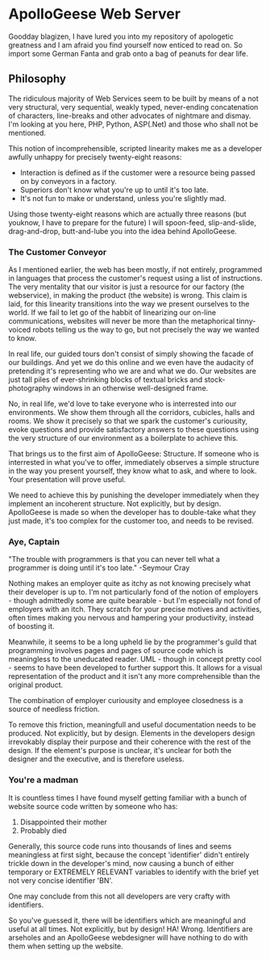 ApolloGeese Web Server
======================

Goodday blagizen, I have lured you into my repository of apologetic greatness and I am afraid you find yourself now enticed to read on. So import some German Fanta and grab onto a bag of peanuts for dear life.

Philosophy
----------

The ridiculous majority of Web Services seem to be built by means of a not very structural, very sequential, weakly typed, never-ending concatenation of characters, line-breaks and other advocates of nightmare and dismay. I'm looking at you here, PHP, Python, ASP(.Net) and those who shall not be mentioned.

This notion of incomprehensible, scripted linearity makes me as a developer awfully unhappy for precisely twenty-eight reasons:
* Interaction is defined as if the customer were a resource being passed on by conveyors in a factory.
* Superiors don't know what you're up to until it's too late.
* It's not fun to make or understand, unless you're slightly mad. 

Using those twenty-eight reasons which are actually three reasons (but youknow, I have to prepare for the future) I will spoon-feed, slip-and-slide, drag-and-drop, butt-and-lube you into the idea behind ApolloGeese.

### The Customer Conveyor

As I mentioned earlier, the web has been mostly, if not entirely, programmed in languages that process the customer's request using a list of instructions. The very mentality that our visitor is just a resource for our factory (the webservice), in making the product (the website) is wrong. This claim is laid, for this linearity transitions into the way we present ourselves to the world. If we fail to let go of the habbit of linearizing our on-line communications, websites will never be more than the metaphorical tinny-voiced robots telling us the way to go, but not precisely the way we wanted to know.

In real life, our guided tours don't consist of simply showing the facade of our buildings. And yet we do this online and we even have the audacity of pretending it's representing who we are and what we do. Our websites are just tall piles of ever-shrinking blocks of textual bricks and stock-photography windows in an otherwise well-designed frame.

No, in real life, we'd love to take everyone who is interrested into our environments. We show them through all the corridors, cubicles, halls and rooms. We show it precisely so that we spark the customer's curiousity, evoke questions and provide satisfactory answers to these questions using the very structure of our environment as a boilerplate to achieve this.

That brings us to the first aim of ApolloGeese: Structure. If someone who is interrested in what you've to offer, immediately observes a simple structure in the way you present yourself, they know what to ask, and where to look. Your presentation will prove useful.

We need to achieve this by punishing the developer immediately when they implement an incoherent structure. Not explicitly, but by design. ApolloGeese is made so when the developer has to double-take what they just made, it's too complex for the customer too, and needs to be revised.

### Aye, Captain

"The trouble with programmers is that you can never tell what a programmer is doing until it's too late." -Seymour Cray

Nothing makes an employer quite as itchy as not knowing precisely what their developer is up to. I'm not particularly fond of the notion of employers - though admittedly some are quite bearable - but I'm especially not fond of employers with an itch. They scratch for your precise motives and activities, often times making you nervous and hampering your productivity, instead of boosting it.

Meanwhile, it seems to be a long upheld lie by the programmer's guild that programming involves pages and pages of source code which is meaningless to the uneducated reader. UML - though in concept pretty cool - seems to have been developed to further support this. It allows for a visual representation of the product and it isn't any more comprehensible than the original product.

The combination of employer curiousity and employee closedness is a source of needless friction.

To remove this friction, meaningfull and useful documentation needs to be produced. Not explicitly, but by design. Elements in the developers design irrevokably display their purpose and their coherence with the rest of the design. If the element's purpose is unclear, it's unclear for both the designer and the executive, and is therefore useless.

### You're a madman

It is countless times I have found myself getting familiar with a bunch of website source code written by someone who has:

1. Disappointed their mother
2. Probably died

Generally, this source code runs into thousands of lines and seems meaningless at first sight, because the concept 'identifier' didn't entirely trickle down in the developer's mind, now causing a bunch of either temporary or EXTREMELY RELEVANT variables to identify with the brief yet not very concise identifier 'BN'.

One may conclude from this not all developers are very crafty with identifiers.

So you've guessed it, there will be identifiers which are meaningful and useful at all times. Not explicitly, but by design! HA! Wrong. Identifiers are arseholes and an ApolloGeese webdesigner will have nothing to do with them when setting up the website.
